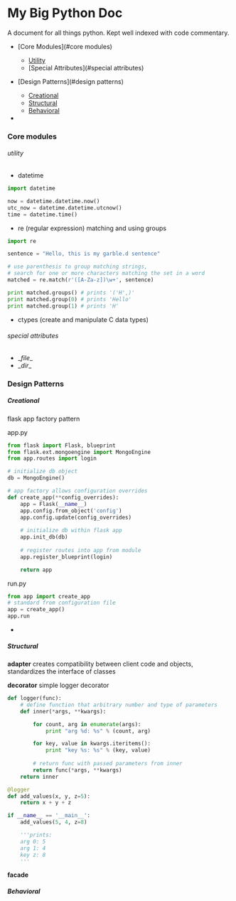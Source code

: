 My Big Python Doc
=================
A document for all things python. Kept well indexed with code commentary.
- [Core Modules](#core modules)
    - [Utility](#utility)
    - [Special Attributes](#special attributes)
- [Design Patterns](#design patterns)
    - [Creational](#creational)
    - [Structural](#structural)
    - [Behavioral](#behavioral)

-
### Core modules
###### utility
- datetime
```python
import datetime

now = datetime.datetime.now()
utc_now = datetime.datetime.utcnow()
time = datetime.time()
```

- re (regular expression)
matching and using groups
```python
import re

sentence = "Hello, this is my garble.d sentence"

# use parenthesis to group matching strings, 
# search for one or more characters matching the set in a word
matched = re.match(r'([A-Za-z])\w+', sentence)

print matched.groups() # prints '('H',)'
print matched.group(0) # prints 'Hello'
print matched.group(1) # prints 'H'
```

- ctypes (create and manipulate C data types) 

###### special attributes
- \__file__
- \__dir__

### Design Patterns
##### Creational
flask app factory pattern

app.py
```python
from flask import Flask, blueprint
from flask.ext.mongoengine import MongoEngine
from app.routes import login

# initialize db object
db = MongoEngine()

# app factory allows configuration overrides
def create_app(**config_overrides):
    app = Flask(__name__)
    app.config.from_object('config')
    app.config.update(config_overrides)
    
    # initialize db within flask app
    app.init_db(db)
    
    # register routes into app from module
    app.register_blueprint(login)

    return app
```
run.py
```python
from app import create_app
# standard from configuration file
app = create_app()
app.run
```
-
##### Structural 
**adapter**
creates compatibility between client code and objects, standardizes the interface of classes

**decorator**
simple logger decorator
```python
def logger(func):
    # define function that arbitrary number and type of parameters
    def inner(*args, **kwargs):

        for count, arg in enumerate(args):
            print "arg %d: %s" % (count, arg)

        for key, value in kwargs.iteritems():
            print "key %s: %s" % (key, value)
        
        # return func with passed parameters from inner
        return func(*args, **kwargs)
    return inner

@logger
def add_values(x, y, z=5):
    return x + y + z

if __name__ == '__main__':
    add_values(5, 4, z=8)

    '''prints:
    arg 0: 5
    arg 1: 4
    key z: 8
    '''
```

**facade**

##### Behavioral
